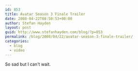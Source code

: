 ```yaml
---
id: 853
title: Avatar Season 3 Finale Trailer
date: 2008-04-22T08:50:53+00:00
author: Stefan Hayden
layout: post
guid: http://www.stefanhayden.com/blog/?p=853
permalink: /blog/2008/04/22/avatar-season-3-finale-trailer/
categories:
  - blog
  - video
---
```

So sad but I can't wait.  

<object width="425" height="355"><param name="movie" value="http://www.youtube.com/v/W4oqXSQferc&hl=en"></param><param name="wmode" value="transparent"></param><embed src="http://www.youtube.com/v/W4oqXSQferc&hl=en" type="application/x-shockwave-flash" wmode="transparent" width="425" height="355"></embed></object>
